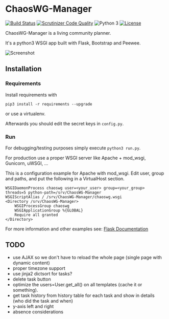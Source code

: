 # ChaosWG-Manager
[![Build Status](https://scrutinizer-ci.com/g/Obihoernchen/ChaosWG-Manager/badges/build.png?b=master)](https://scrutinizer-ci.com/g/Obihoernchen/ChaosWG-Manager/build-status/master) [![Scrutinizer Code Quality](https://scrutinizer-ci.com/g/Obihoernchen/ChaosWG-Manager/badges/quality-score.png?b=master)](https://scrutinizer-ci.com/g/Obihoernchen/ChaosWG-Manager/?branch=master) ![Python 3](https://img.shields.io/badge/python-3-blue.svg) [![License](https://img.shields.io/badge/license-AGPLv3-blue.svg)](https://github.com/Obihoernchen/ChaosWG-Manager/blob/master/LICENSE)

ChaosWG-Manager is a living community planner.

It's a python3 WSGI app built with Flask, Bootstrap and Peewee.


![Screenshot](https://cdn.rawgit.com/Obihoernchen/ChaosWG-Manager/855714eb/Screenshot.png)

## Installation
### Requirements
Install requirements with
```
pip3 install -r requirements --upgrade
```
or use a virtualenv.

Afterwards you should edit the secret keys in `config.py`.

### Run
For debugging/testing purposes simply execute `python3 run.py`.

For production use a proper WSGI server like Apache + mod_wsgi, Gunicorn, uWSGI, ...

This is a configuration example for Apache with mod_wsgi.
Edit user, group and paths, and put the following in a VirtualHost section.
```
WSGIDaemonProcess chaoswg user=<your_user> group=<your_group> threads=5 python-path=/srv/ChaosWG-Manager
WSGIScriptAlias / /srv/ChaosWG-Manager/chaoswg.wsgi
<Directory /srv/ChaosWG-Manager>
    WSGIProcessGroup chaoswg
    WSGIApplicationGroup %{GLOBAL}
    Require all granted
</Directory>
```
For more information and other examples see: [Flask Documentation](http://flask.pocoo.org/docs/0.12/deploying/#self-hosted-options)

## TODO
- use AJAX so we don't have to reload the whole page (single page with dynamic content)
- proper timezone support
- use jinja2 dictsort for tasks?
- delete task button
- optimize the users=User.get_all() on all templates (cache it or something).
- get task history from history table for each task and show in details (who did the task and when)
- y-axis left and right
- absence considerations
